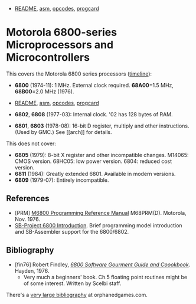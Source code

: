 - [README](README.md), [asm](asm.md), [opcodes](opcodes.md),
  [progcard](progcard)

Motorola 6800-series Microprocessors and Microcontrollers
=========================================================

This covers the Motorola 6800 series processors ([timeline]):
- __6800__ (1974-11): 1 MHz. External clock required.
  __68A00__=1.5 MHz, __68B00__=2.0 MHz (1976).
- [README](README.md), [asm](asm.md), [opcodes](opcodes.md),
  [progcard](progcard)

- __6802__, __6808__ (1977-03): Internal clock. '02 has 128 bytes of RAM.
- __6801__, __6803__ (1978-08): 16-bit D register, multiply and other
  instructions. (Used by GMC.) See [[arch]] for details.

This does not cover:
- __6805__ (1979): 8-bit X register and other incompatible changes.
  M14065: CMOS version. 68HC05: low power version. 6804: reduced cost
  version.
- __6811__ (1984): Greatly extended 6801. Available in modern versions.
- __6809__ (1979-07): Entirely incompatible.

References
----------

- \[PRM] [M6800 Programming Reference Manual][PRM] M68PRM(D).
  Motorola, Nov. 1976.
- [SB-Project 6800 Introduction][sb 6800intro]. Brief programming model
  introduction and SB-Assembler support for the 6800/6802.


Bibliography
------------

- \[fin76] Robert Findley, [_6800 Software Gourment Guide and
  Coookbook_][fin76]. Hayden, 1976.
  - Very much a beginners' book. Ch.5 floating point routines might be of
    some interest. Written by Scelbi staff.

There's a [very large bibliography][og bib] at orphanedgames.com.



<!-------------------------------------------------------------------->
[timeline]: https://retrocomputing.stackexchange.com/a/11933/7208

<!-- References -->
[PRM]: https://archive.org/stream/bitsavers_motorola68rammingReferenceManualM68PRMDNov76_6944968#page/n0/mode/1up
[sb 6800intro]: https://www.sbprojects.com/sbasm/6800.php

<!-- Bibliography -->
[fin76]: https://archive.org/stream/6800-Software-Gourmet-Guide-and-Cookbook-Robert-Findley-1976#page/n0/mode/1up
[og bib]: https://www.orphanedgames.com/APF/6800_cpu_programming/6800_cpu_programming.html
